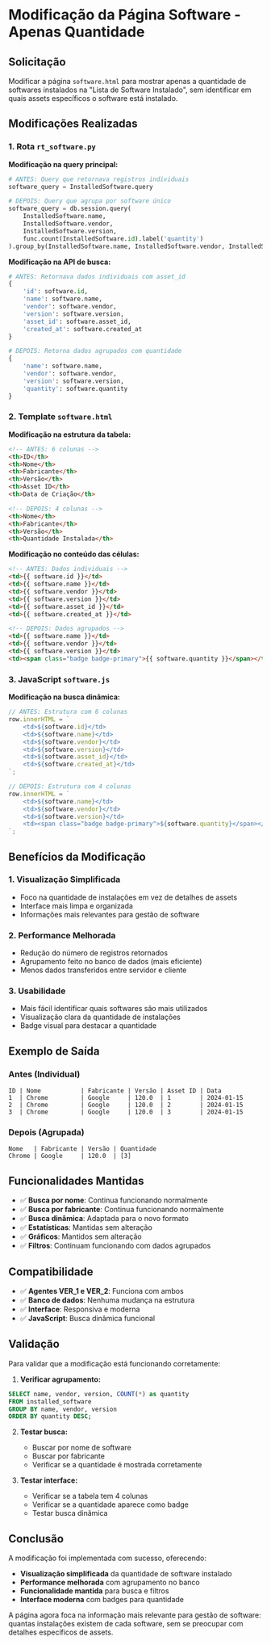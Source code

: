 # Modificação da Página Software - Apenas Quantidade

## Solicitação
Modificar a página `software.html` para mostrar apenas a quantidade de softwares instalados na "Lista de Software Instalado", sem identificar em quais assets específicos o software está instalado.

## Modificações Realizadas

### 1. Rota `rt_software.py`

**Modificação na query principal:**
```python
# ANTES: Query que retornava registros individuais
software_query = InstalledSoftware.query

# DEPOIS: Query que agrupa por software único
software_query = db.session.query(
    InstalledSoftware.name,
    InstalledSoftware.vendor,
    InstalledSoftware.version,
    func.count(InstalledSoftware.id).label('quantity')
).group_by(InstalledSoftware.name, InstalledSoftware.vendor, InstalledSoftware.version)
```

**Modificação na API de busca:**
```python
# ANTES: Retornava dados individuais com asset_id
{
    'id': software.id,
    'name': software.name,
    'vendor': software.vendor,
    'version': software.version,
    'asset_id': software.asset_id,
    'created_at': software.created_at
}

# DEPOIS: Retorna dados agrupados com quantidade
{
    'name': software.name,
    'vendor': software.vendor,
    'version': software.version,
    'quantity': software.quantity
}
```

### 2. Template `software.html`

**Modificação na estrutura da tabela:**
```html
<!-- ANTES: 6 colunas -->
<th>ID</th>
<th>Nome</th>
<th>Fabricante</th>
<th>Versão</th>
<th>Asset ID</th>
<th>Data de Criação</th>

<!-- DEPOIS: 4 colunas -->
<th>Nome</th>
<th>Fabricante</th>
<th>Versão</th>
<th>Quantidade Instalada</th>
```

**Modificação no conteúdo das células:**
```html
<!-- ANTES: Dados individuais -->
<td>{{ software.id }}</td>
<td>{{ software.name }}</td>
<td>{{ software.vendor }}</td>
<td>{{ software.version }}</td>
<td>{{ software.asset_id }}</td>
<td>{{ software.created_at }}</td>

<!-- DEPOIS: Dados agrupados -->
<td>{{ software.name }}</td>
<td>{{ software.vendor }}</td>
<td>{{ software.version }}</td>
<td><span class="badge badge-primary">{{ software.quantity }}</span></td>
```

### 3. JavaScript `software.js`

**Modificação na busca dinâmica:**
```javascript
// ANTES: Estrutura com 6 colunas
row.innerHTML = `
    <td>${software.id}</td>
    <td>${software.name}</td>
    <td>${software.vendor}</td>
    <td>${software.version}</td>
    <td>${software.asset_id}</td>
    <td>${software.created_at}</td>
`;

// DEPOIS: Estrutura com 4 colunas
row.innerHTML = `
    <td>${software.name}</td>
    <td>${software.vendor}</td>
    <td>${software.version}</td>
    <td><span class="badge badge-primary">${software.quantity}</span></td>
`;
```

## Benefícios da Modificação

### 1. **Visualização Simplificada**
- Foco na quantidade de instalações em vez de detalhes de assets
- Interface mais limpa e organizada
- Informações mais relevantes para gestão de software

### 2. **Performance Melhorada**
- Redução do número de registros retornados
- Agrupamento feito no banco de dados (mais eficiente)
- Menos dados transferidos entre servidor e cliente

### 3. **Usabilidade**
- Mais fácil identificar quais softwares são mais utilizados
- Visualização clara da quantidade de instalações
- Badge visual para destacar a quantidade

## Exemplo de Saída

### Antes (Individual)
```
ID | Nome           | Fabricante | Versão | Asset ID | Data
1  | Chrome         | Google     | 120.0  | 1        | 2024-01-15
2  | Chrome         | Google     | 120.0  | 2        | 2024-01-15
3  | Chrome         | Google     | 120.0  | 3        | 2024-01-15
```

### Depois (Agrupada)
```
Nome   | Fabricante | Versão | Quantidade
Chrome | Google     | 120.0  | [3]
```

## Funcionalidades Mantidas

- ✅ **Busca por nome**: Continua funcionando normalmente
- ✅ **Busca por fabricante**: Continua funcionando normalmente
- ✅ **Busca dinâmica**: Adaptada para o novo formato
- ✅ **Estatísticas**: Mantidas sem alteração
- ✅ **Gráficos**: Mantidos sem alteração
- ✅ **Filtros**: Continuam funcionando com dados agrupados

## Compatibilidade

- ✅ **Agentes VER_1 e VER_2**: Funciona com ambos
- ✅ **Banco de dados**: Nenhuma mudança na estrutura
- ✅ **Interface**: Responsiva e moderna
- ✅ **JavaScript**: Busca dinâmica funcional

## Validação

Para validar que a modificação está funcionando corretamente:

1. **Verificar agrupamento:**
```sql
SELECT name, vendor, version, COUNT(*) as quantity
FROM installed_software
GROUP BY name, vendor, version
ORDER BY quantity DESC;
```

2. **Testar busca:**
   - Buscar por nome de software
   - Buscar por fabricante
   - Verificar se a quantidade é mostrada corretamente

3. **Testar interface:**
   - Verificar se a tabela tem 4 colunas
   - Verificar se a quantidade aparece como badge
   - Testar busca dinâmica

## Conclusão

A modificação foi implementada com sucesso, oferecendo:
- **Visualização simplificada** da quantidade de software instalado
- **Performance melhorada** com agrupamento no banco
- **Funcionalidade mantida** para busca e filtros
- **Interface moderna** com badges para quantidade

A página agora foca na informação mais relevante para gestão de software: quantas instalações existem de cada software, sem se preocupar com detalhes específicos de assets. 